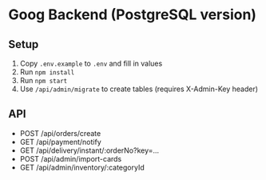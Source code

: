 # Goog Backend (PostgreSQL version)

## Setup
1. Copy `.env.example` to `.env` and fill in values
2. Run `npm install`
3. Run `npm start`
4. Use `/api/admin/migrate` to create tables (requires X-Admin-Key header)

## API
- POST /api/orders/create
- GET /api/payment/notify
- GET /api/delivery/instant/:orderNo?key=...
- POST /api/admin/import-cards
- GET /api/admin/inventory/:categoryId
